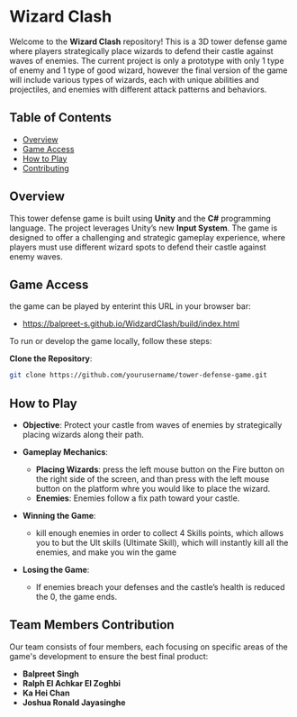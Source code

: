 # Wizard Clash

Welcome to the **Wizard Clash** repository! This is a 3D tower defense game where players strategically place wizards to defend their castle against waves of enemies. 
The current project is only a prototype with only 1 type of enemy and 1 type of good wizard, however the final version of the game will include various types of wizards, each with unique abilities and projectiles, and enemies with different attack patterns and behaviors.

## Table of Contents

- [Overview](#overview)
- [Game Access](#Game-Access)
- [How to Play](#how-to-play)
- [Contributing](#contributing)


## Overview

This tower defense game is built using **Unity** and the **C#** programming language. The project leverages Unity’s new **Input System**. The game is designed to offer a challenging and strategic gameplay experience, where players must use different wizard spots to defend their castle against enemy waves.



## Game Access

the game can be played by enterint this URL in your browser bar: 
- https://balpreet-s.github.io/WidzardClash/build/index.html

To run or develop the game locally, follow these steps:

 **Clone the Repository**:
   ```bash
   git clone https://github.com/yourusername/tower-defense-game.git
```
## How to Play

- **Objective**: Protect your castle from waves of enemies by strategically placing wizards along their path.
  
- **Gameplay Mechanics**:
  - **Placing Wizards**: press the left mouse button on the Fire button on the right side of the screen, and than press with the left mouse button on the platform whre you would like to place the wizard.
  - **Enemies**: Enemies follow a fix path toward your castle.
  
- **Winning the Game**:
  - kill enough enemies in order to collect 4 Skills points, which allows you to but the Ult skills (Ultimate Skill), which will instantly kill all the enemies, and make you win the game
  
- **Losing the Game**:
  - If enemies breach your defenses and the castle’s health is reduced the 0, the game ends.

## Team Members Contribution

Our team consists of four members, each focusing on specific areas of the game's development to ensure the best final product:

- **Balpreet Singh**
- **Ralph El Achkar El Zoghbi**
- **Ka Hei Chan**
- **Joshua Ronald Jayasinghe**
  
